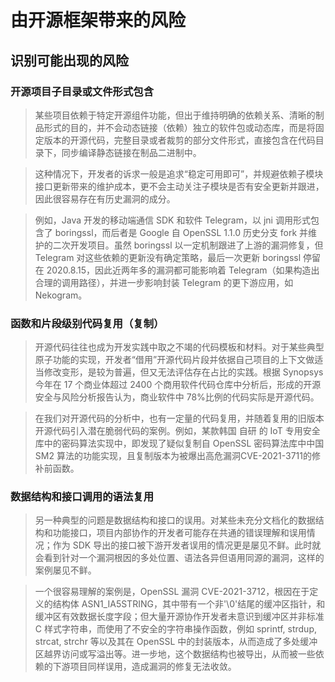 # 由开源框架带来的风险
## 识别可能出现的风险
### 开源项目子目录或文件形式包含
>某些项目依赖于特定开源组件功能，但出于维持明确的依赖关系、清晰的制品形式的目的，并不会动态链接（依赖）独立的软件包或动态库，而是将固定版本的开源代码，完整目录或者裁剪的部分文件形式，直接包含在代码目录下，同步编译静态链接在制品二进制中。

>这种情况下，开发者的诉求一般是追求“稳定可用即可”，并规避依赖子模块接口更新带来的维护成本，更不会主动关注子模块是否有安全更新并跟进，因此很容易存在有历史漏洞的成分。

>例如，Java 开发的移动端通信 SDK 和软件 Telegram，以 jni 调用形式包含了 boringssl，而后者是 Google 自 OpenSSL 1.1.0 历史分支 fork 并维护的二次开发项目。虽然 boringssl 以一定机制跟进了上游的漏洞修复，但 Telegram 对这些依赖的更新没有确定策略，最后一次更新 boringssl 停留在 2020.8.15，因此近两年多的漏洞都可能影响着 Telegram（如果构造出合理的调用路径），并进一步影响封装 Telegram 的更下游应用，如 Nekogram。

### 函数和片段级别代码复用（复制）
> 开源代码往往也成为开发实践中取之不竭的代码模板和材料。对于某些典型原子功能的实现，开发者“借用”开源代码片段并依据自己项目的上下文做适当修改变形，是较为普遍，但又无法评估存在占比的实践。根据 Synopsys 今年在 17 个商业体超过 2400 个商用软件代码仓库中分析后，形成的开源安全与风险分析报告认为，商业软件中 78%比例的代码实际是开源代码。

>在我们对开源代码的分析中，也有一定量的代码复用，并随着复用的旧版本开源代码引入潜在脆弱代码的案例。例如，某款韩国 自研 的 IoT 专用安全库中的密码算法实现中，即发现了疑似复制自 OpenSSL 密码算法库中中国 SM2 算法的功能实现，且复制版本为被爆出高危漏洞CVE-2021-3711的修补前函数。

### 数据结构和接口调用的语法复用
> 另一种典型的问题是数据结构和接口的误用。对某些未充分文档化的数据结构和功能接口，项目内部协作的开发者可能存在共通的错误理解和误用情况；作为 SDK 导出的接口被下游开发者误用的情况更是屡见不鲜。此时就会看到针对一个漏洞根因的多处位置、语法各异但语用同源的漏洞，这样的案例屡见不鲜。

> 一个很容易理解的案例是，OpenSSL 漏洞 CVE-2021-3712，根因在于定义的结构体 ASN1_IA5STRING，其中带有一个非'\0'结尾的缓冲区指针，和缓冲区有效数据长度字段；但大量开源协作开发者未意识到缓冲区并非标准 C 样式字符串，而使用了不安全的字符串操作函数，例如 sprintf, strdup, strcat, strchr 等以及其在 OpenSSL 中的封装版本，从而造成了多处缓冲区越界访问或写溢出等。进一步地，这个数据结构也被导出，从而被一些依赖的下游项目同样误用，造成漏洞的修复无法收敛。